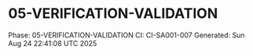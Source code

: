 # 05-VERIFICATION-VALIDATION
Phase: 05-VERIFICATION-VALIDATION
CI: CI-SA001-007
Generated: Sun Aug 24 22:41:08 UTC 2025
